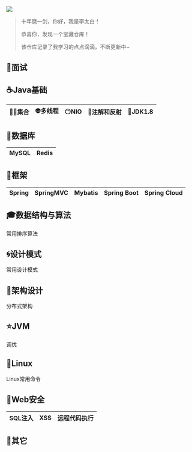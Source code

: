 ![](https://litaibai-img.oss-cn-shenzhen.aliyuncs.com/img/%E6%9D%8E%E7%99%BD%E5%A4%B4%E5%83%8F1.jpg)



> 十年磨一剑，你好，我是李太白！
>
> 恭喜你，发现一个宝藏仓库！
>
> 该仓库记录了我学习的点点滴滴，不断更新中~

## :rocket:面试 ##

## :coffee:Java基础 ##

| :guardsman:集合 | :alien:多线程 | :no_mouth:NIO | :trident:注解和反射 | :moyai:JDK1.8 |
| :--: | :----: | :--: | :--------: | :----: |

## :pencil:数据库 ##

| MySQL | Redis |
| :---: | :---: |

## :balloon:框架 ##

| Spring | SpringMVC | Mybatis | Spring Boot | Spring Cloud |
| :----: | :-------: | :-----: | :---------: | :----------: |

##  ##

## :mortar_board:数据结构与算法 ##

常用排序算法
## :cyclone:设计模式 ##

常用设计模式
## :whale:架构设计 ##

分布式架构


## :star:JVM #

调优

## :tophat:Linux ##

Linux常用命令

## :dart:Web安全 ##

| SQL注入 | XSS  | 远程代码执行 |
| :-----: | :--: | :----------: |

## :ghost:其它 ##

